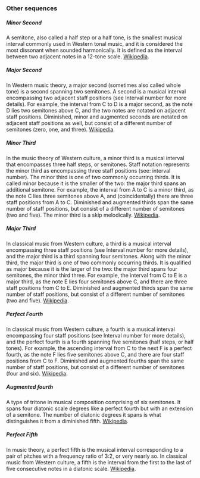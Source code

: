 ### Other sequences

##### Minor Second
A semitone, also called a half step or a half tone, is the smallest musical interval commonly used in Western tonal music, and it is considered the most dissonant when sounded harmonically. It is defined as the interval between two adjacent notes in a 12-tone scale. [Wikipedia](https://en.wikipedia.org/wiki/Semitone#Minor_second).

##### Major Second
In Western music theory, a major second (sometimes also called whole tone) is a second spanning two semitones. A second is a musical interval encompassing two adjacent staff positions (see Interval number for more details). For example, the interval from C to D is a major second, as the note D lies two semitones above C, and the two notes are notated on adjacent staff positions. Diminished, minor and augmented seconds are notated on adjacent staff positions as well, but consist of a different number of semitones (zero, one, and three). [Wikipedia](https://en.wikipedia.org/wiki/Major_second).

##### Minor Third
In the music theory of Western culture, a minor third is a musical interval that encompasses three half steps, or semitones. Staff notation represents the minor third as encompassing three staff positions (see: interval number). The minor third is one of two commonly occurring thirds. It is called minor because it is the smaller of the two: the major third spans an additional semitone. For example, the interval from A to C is a minor third, as the note C lies three semitones above A, and (coincidentally) there are three staff positions from A to C. Diminished and augmented thirds span the same number of staff positions, but consist of a different number of semitones (two and five). The minor third is a skip melodically. [Wikipedia](https://en.wikipedia.org/wiki/Minor_third).

##### Major Third
In classical music from Western culture, a third is a musical interval encompassing three staff positions (see Interval number for more details), and the major third  is a third spanning four semitones. Along with the minor third, the major third is one of two commonly occurring thirds. It is qualified as major because it is the larger of the two: the major third spans four semitones, the minor third three. For example, the interval from C to E is a major third, as the note E lies four semitones above C, and there are three staff positions from C to E. Diminished and augmented thirds span the same number of staff positions, but consist of a different number of semitones (two and five). [Wikipedia](https://en.wikipedia.org/wiki/Major_third).

##### Perfect Fourth
In classical music from Western culture, a fourth is a musical interval encompassing four staff positions (see Interval number for more details), and the perfect fourth is a fourth spanning five semitones (half steps, or half tones). For example, the ascending interval from C to the next F is a perfect fourth, as the note F lies five semitones above C, and there are four staff positions from C to F. Diminished and augmented fourths span the same number of staff positions, but consist of a different number of semitones (four and six). [Wikipedia](https://en.wikipedia.org/wiki/Perfect_fourth).

##### Augmented fourth
A type of tritone in musical composition comprising of six semitones. It spans four diatonic scale degrees like a perfect fourth but with an extension of a semitone. The number of diatonic degrees it spans is what distinguishes it from a diminished fifth. [Wikipedia](https://en.wikipedia.org/wiki/Tritone#Augmented_fourth_and_diminished_fifth).

##### Perfect Fifth
In music theory, a perfect fifth is the musical interval corresponding to a pair of pitches with a frequency ratio of 3:2, or very nearly so. In classical music from Western culture, a fifth is the interval from the first to the last of five consecutive notes in a diatonic scale. [Wikipedia](https://en.wikipedia.org/wiki/Perfect_fifth).
